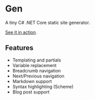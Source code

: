 # Gen

A tiny C# .NET Core static site generator.

[See it in action](https://e-wipond.github.io/Gen/).

## Features

- Templating and partials
- Variable replacement 
- Breadcrumb navigation 
- Next/Previous navigation 
- Markdown support
- Syntax highlighting (Scheme)
- Blog post support 